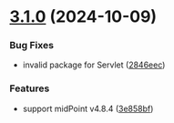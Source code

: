 # [3.1.0](https://github.com/openstandia/midpoint-grpc/compare/v3.0.0...v3.1.0) (2024-10-09)


### Bug Fixes

* invalid package for Servlet ([2846eec](https://github.com/openstandia/midpoint-grpc/commit/2846eeccea556dfc7806a204bef509b93aa6119c))


### Features

* support midPoint v4.8.4 ([3e858bf](https://github.com/openstandia/midpoint-grpc/commit/3e858bfee69861b40a58d24a23a39e58af7b3212))
